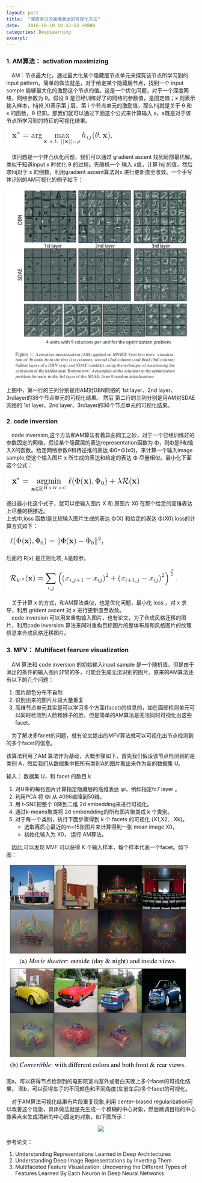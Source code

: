 ```yaml
---
layout: post
title:  "深度学习的高维表达的可视化方法"
date:   2016-10-10 10:43:53 +0800
categories: DeepLearning
excerpt:
---
```


### 1. AM算法： activation maximizing

&emsp;AM：节点最大化，通过最大化某个隐藏层节点单元来探究该节点所学习到的 input pattern。简单的做法就是，对于给定某个隐藏层节点，找到一个 input sample 能够最大化的激励这个节点的值。这是一个优化问题，对于一个深度网络，网络参数为 θ。假设 θ 是已经训练好了的网络的参数值，是固定值；x 则表示输入样本，hij(θ,X)表示第 j 层、第 i 个节点单元的激励值，那么hij就是关于 θ 和 x 的函数，θ 已知。那我们就可以通过下面这个公式来计算输入 x，x既是对于该节点所学习到的特征的可视化结果。   

![](/images/old/am.png)

&emsp;该问题是一个非凸优化问题，我们可以通过 gradient ascent 找到局部最优解。类似于知道input x 时优化 θ 的过程。先随机一个 输入 x值，计算 hij 的值，然后求hij对于 x 的倒数，利用gradient ascent算法对x 进行更新直至收敛。一个手写体识别的AM可视化的例子如下：  
<p align='center'><img src='/images/old/AMresult.png'></p>
上图中，第一行的三列分别是用AM对DBN网络的 1st layer、2nd layer、3rdlayer的36个节点单元的可视化结果。  
然后 第二行的三列分别是用AM对SDAE网络的 1st layer、2nd layer、3rdlayer的36个节点单元的可视化结果。  

### 2. code inversion

&emsp;code inversion,这个方法和AM算法有着异曲同工之妙，对于一个已经训练好的参数固定的网络，假设某个隐藏层的表达representation函数为 Φ，则Φ是θ和输入X的函数。给定网络参数θ和待逆推的表达 Φ0=Φ(x0)，来计算一个输入image sample,使这个输入图片 x 所生成的表达和给定的表达 Φ 尽量相似。最小化下面这个公式：  

![](/images/old/code_inversion.png)  

通过最小化这个式子，就可以使输入图片 X 和 原图片 X0 在那个给定的高维表达上尽量的相接近。     
上式中,loss 函数l是比较输入图片生成的表达 Φ(X) 和给定的表达 Φ(X0).loss的计算方式如下：  

![](/images/old/closs.png)  

后面的 R(x) 是正则化项, λ是超参。  

![](/images/old/Cregularize.png)  

&emsp;关于计算 x 的方式，和AM算法类似，也是优化问题，最小化 loss ，对 x 求导，利用 grident ascent 对 x 进行更新直至收敛。  
&emsp;code inversion 可以用来重构输入图片，也有论文，为了合成风格迁移的图片，利用code inversion 算法来同时重构目标图片的整体布局和风格图片的纹理信息来合成风格迁移图片。   

### 3. MFV： Multifacet fearure visualization

&emsp;AM 算法和 code inversion 的初始输入input sample 是一个随机值。但是由于满足的条件的输入图片非常的多，可能会生成无法识别的图片。原来的AM算法还有以下的几个问题：  

1. 图片颜色分布不自然  
2. 识别出来的图片片段大量重复  
3. 高维节点单元其实是可以学习多个方面(facet)的信息的，如在面部检测单元可以同时检测到人脸和狮子的脸，但是简单的AM算法是无法同时可视化出这些 facet。  

&emsp;为了解决多facet的问题，就有论文提出的MFV算法就可以可视化出节点检测到的多个facet的信息。


该算法利用了AM 算法作为基础，大概步骤如下，首先我们假设该节点检测到的是类别 A，然后我们从数据集中把所有类别A的图片取出来作为新的数据集 U。  

输入： 数据集 U，和 facet 的数目 k  

1. 对U中的每张图片计算指定隐藏层的高维表达 φi，例如指定fc7 layer 。  
2. 利用PCA 将 Φi 从 4096维降到50维。  
3. 用 t-SNE把整个 θ降到二维 2d embedding来进行可视化。  
4. 通过k-means聚类将 2d embendding的所有图片聚类成 k 个类别。  
5. 对于每一个类别，执行下面步骤得到 k 个 facets 的可视化 {X1,X2,...Xk}。  
	* 选取离质心最近的m=15张图片来计算得到一张 mean image X0，  
	* 初始化输入为 X0， 运行 AM算法。   

&emsp;因此,可以发现 MVF 可以获得 K 个输入样本，每个样本代表一个facet。如下图：
<p align='center'><img src='/images/old/MFVresult.png'></p>  
图a，可以获得节点检测到的电影院室内室外或者白天晚上多个facet的可视化结果。   
图b，可以获得车子的不同颜色和不同角度(车前车后)多个facet的可视化。   

&emsp;对于AM算法可视化结果有片段重复现象,利用 center-biased regularization可以改善这个现象，具体做法就是先生成一个模糊的中心对象，然后微调目标的中心像素点来生成清新的中心固定的对象，如下图所示：  
<p align='center'><img src='/images/old/center.png'></p>  

参考论文：

1. Understanding Representations Learned in Deep Architectures   
2. Understanding Deep Image Representations by Inverting Them   
3. Multifaceted Feature Visualization: Uncovering the Different Types of Features Learned By Each Neuron in Deep Neural Networks  


